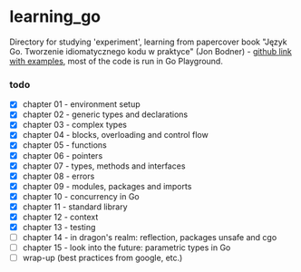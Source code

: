 # learning_go
Directory for studying 'experiment', learning from papercover book "Język Go. Tworzenie idiomatycznego kodu w praktyce" (Jon Bodner) - [github link with examples](https://github.com/learning-go-book), most of the code is run in Go Playground.

### todo
- [x] chapter 01 - environment setup
- [x] chapter 02 - generic types and declarations
- [x] chapter 03 - complex types
- [x] chapter 04 - blocks, overloading and control flow
- [x] chapter 05 - functions
- [x] chapter 06 - pointers
- [x] chapter 07 - types, methods and interfaces
- [x] chapter 08 - errors
- [x] chapter 09 - modules, packages and imports
- [x] chapter 10 - concurrency in Go
- [x] chapter 11 - standard library
- [x] chapter 12 - context
- [x] chapter 13 - testing
- [ ] chapter 14 - in dragon's realm: reflection, packages unsafe and cgo
- [ ] chapter 15 - look into the future: parametric types in Go 
- [ ] wrap-up (best practices from google, etc.)

